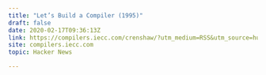 ```yaml
---
title: "Let’s Build a Compiler (1995)"
draft: false
date: 2020-02-17T09:36:13Z
link: https://compilers.iecc.com/crenshaw/?utm_medium=RSS&utm_source=hune
site: compilers.iecc.com
topic: Hacker News  

---
```

